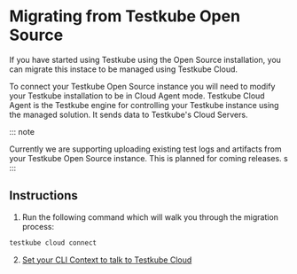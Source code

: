 # Migrating from Testkube Open Source

If you have started using Testkube using the Open Source installation, you can migrate this instace to be managed using Testkube Cloud. 

To connect your Testkube Open Source instance you will need to modify your Testkube installation to be in Cloud Agent mode. Testkube Cloud Agent is the Testkube engine for controlling your Testkube instance using the managed solution. It sends data to Testkube's Cloud Servers.

::: note

Currently we are supporting uploading existing test logs and artifacts from your Testkube Open Source instance. This is planned for coming releases.
s
::: 

## Instructions

1. Run the following command which will walk you through the migration process:

```sh
testkube cloud connect
```

2. [Set your CLI Context to talk to Testkube Cloud](./managing-cli-context.md)
